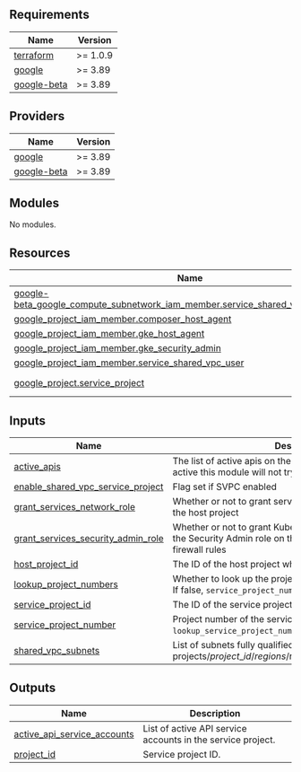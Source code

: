 
## Requirements

| Name | Version |
|------|---------|
| <a name="requirement_terraform"></a> [terraform](#requirement\_terraform) | >= 1.0.9 |
| <a name="requirement_google"></a> [google](#requirement\_google) | >= 3.89 |
| <a name="requirement_google-beta"></a> [google-beta](#requirement\_google-beta) | >= 3.89 |

## Providers

| Name | Version |
|------|---------|
| <a name="provider_google"></a> [google](#provider\_google) | >= 3.89 |
| <a name="provider_google-beta"></a> [google-beta](#provider\_google-beta) | >= 3.89 |

## Modules

No modules.

## Resources

| Name | Type |
|------|------|
| [google-beta_google_compute_subnetwork_iam_member.service_shared_vpc_subnet_users](https://registry.terraform.io/providers/hashicorp/google-beta/latest/docs/resources/google_compute_subnetwork_iam_member) | resource |
| [google_project_iam_member.composer_host_agent](https://registry.terraform.io/providers/hashicorp/google/latest/docs/resources/project_iam_member) | resource |
| [google_project_iam_member.gke_host_agent](https://registry.terraform.io/providers/hashicorp/google/latest/docs/resources/project_iam_member) | resource |
| [google_project_iam_member.gke_security_admin](https://registry.terraform.io/providers/hashicorp/google/latest/docs/resources/project_iam_member) | resource |
| [google_project_iam_member.service_shared_vpc_user](https://registry.terraform.io/providers/hashicorp/google/latest/docs/resources/project_iam_member) | resource |
| [google_project.service_project](https://registry.terraform.io/providers/hashicorp/google/latest/docs/data-sources/project) | data source |

## Inputs

| Name | Description | Type | Default | Required |
|------|-------------|------|---------|:--------:|
| <a name="input_active_apis"></a> [active\_apis](#input\_active\_apis) | The list of active apis on the service project. If api is not active this module will not try to activate it | `list(string)` | `[]` | no |
| <a name="input_enable_shared_vpc_service_project"></a> [enable\_shared\_vpc\_service\_project](#input\_enable\_shared\_vpc\_service\_project) | Flag set if SVPC enabled | `bool` | n/a | yes |
| <a name="input_grant_services_network_role"></a> [grant\_services\_network\_role](#input\_grant\_services\_network\_role) | Whether or not to grant service agents the network roles on the host project | `bool` | `true` | no |
| <a name="input_grant_services_security_admin_role"></a> [grant\_services\_security\_admin\_role](#input\_grant\_services\_security\_admin\_role) | Whether or not to grant Kubernetes Engine Service Agent the Security Admin role on the host project so it can manage firewall rules | `bool` | `false` | no |
| <a name="input_host_project_id"></a> [host\_project\_id](#input\_host\_project\_id) | The ID of the host project which hosts the shared VPC | `string` | n/a | yes |
| <a name="input_lookup_project_numbers"></a> [lookup\_project\_numbers](#input\_lookup\_project\_numbers) | Whether to look up the project numbers from data sources. If false, `service_project_number` will be used instead. | `bool` | `true` | no |
| <a name="input_service_project_id"></a> [service\_project\_id](#input\_service\_project\_id) | The ID of the service project | `string` | n/a | yes |
| <a name="input_service_project_number"></a> [service\_project\_number](#input\_service\_project\_number) | Project number of the service project. Will be used if `lookup_service_project_number` is false. | `string` | `null` | no |
| <a name="input_shared_vpc_subnets"></a> [shared\_vpc\_subnets](#input\_shared\_vpc\_subnets) | List of subnets fully qualified subnet IDs (ie. projects/$project\_id/regions/$region/subnetworks/$subnet\_id) | `list(string)` | `[]` | no |

## Outputs

| Name | Description |
|------|-------------|
| <a name="output_active_api_service_accounts"></a> [active\_api\_service\_accounts](#output\_active\_api\_service\_accounts) | List of active API service accounts in the service project. |
| <a name="output_project_id"></a> [project\_id](#output\_project\_id) | Service project ID. |
